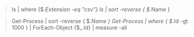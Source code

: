 >ls | where {$_.Extension -eq "csv"}
>ls | sort -reverse { $_.Name }

>Get-Process | sort -reverse { $_.Name }
>Get-Process | where { $_.Id -gt 1000 } | ForEach-Object {$_.Id} | measure -all

>
